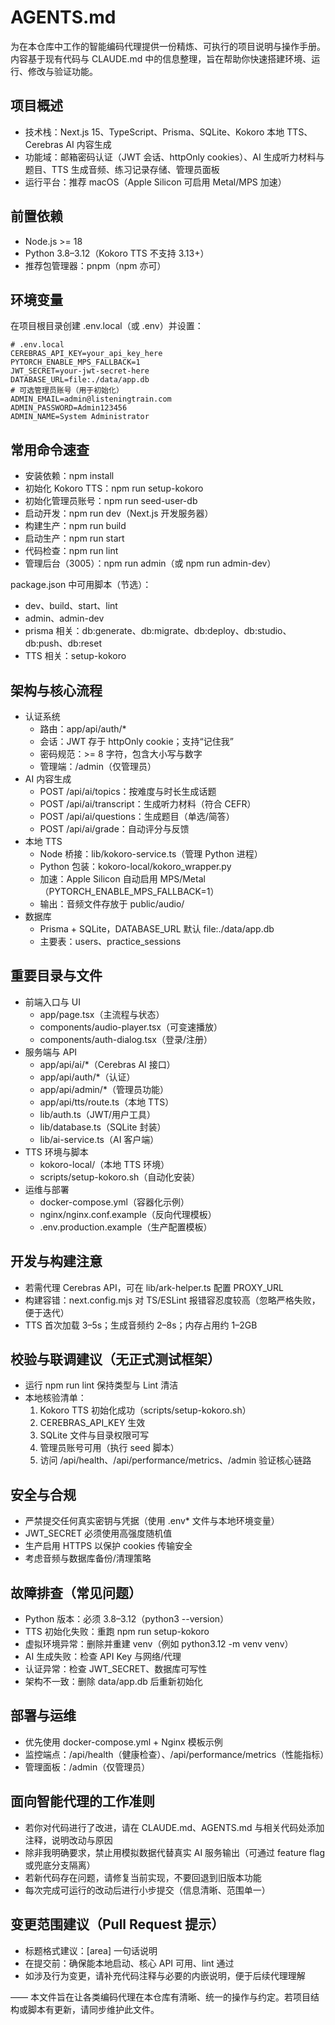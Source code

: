 # AGENTS.md

为在本仓库中工作的智能编码代理提供一份精炼、可执行的项目说明与操作手册。内容基于现有代码与 CLAUDE.md 中的信息整理，旨在帮助你快速搭建环境、运行、修改与验证功能。

## 项目概述
- 技术栈：Next.js 15、TypeScript、Prisma、SQLite、Kokoro 本地 TTS、Cerebras AI 内容生成
- 功能域：邮箱密码认证（JWT 会话、httpOnly cookies）、AI 生成听力材料与题目、TTS 生成音频、练习记录存储、管理员面板
- 运行平台：推荐 macOS（Apple Silicon 可启用 Metal/MPS 加速）

## 前置依赖
- Node.js >= 18
- Python 3.8–3.12（Kokoro TTS 不支持 3.13+）
- 推荐包管理器：pnpm（npm 亦可）

## 环境变量
在项目根目录创建 .env.local（或 .env）并设置：
```
# .env.local
CEREBRAS_API_KEY=your_api_key_here
PYTORCH_ENABLE_MPS_FALLBACK=1
JWT_SECRET=your-jwt-secret-here
DATABASE_URL=file:./data/app.db
# 可选管理员账号（用于初始化）
ADMIN_EMAIL=admin@listeningtrain.com
ADMIN_PASSWORD=Admin123456
ADMIN_NAME=System Administrator
```

## 常用命令速查
- 安装依赖：npm install
- 初始化 Kokoro TTS：npm run setup-kokoro
- 初始化管理员账号：npm run seed-user-db
- 启动开发：npm run dev（Next.js 开发服务器）
- 构建生产：npm run build
- 启动生产：npm run start
- 代码检查：npm run lint
- 管理后台（3005）：npm run admin（或 npm run admin-dev）

package.json 中可用脚本（节选）：
- dev、build、start、lint
- admin、admin-dev
- prisma 相关：db:generate、db:migrate、db:deploy、db:studio、db:push、db:reset
- TTS 相关：setup-kokoro

## 架构与核心流程
- 认证系统
  - 路由：app/api/auth/*
  - 会话：JWT 存于 httpOnly cookie；支持“记住我”
  - 密码规范：>= 8 字符，包含大小写与数字
  - 管理端：/admin（仅管理员）
- AI 内容生成
  - POST /api/ai/topics：按难度与时长生成话题
  - POST /api/ai/transcript：生成听力材料（符合 CEFR）
  - POST /api/ai/questions：生成题目（单选/简答）
  - POST /api/ai/grade：自动评分与反馈
- 本地 TTS
  - Node 桥接：lib/kokoro-service.ts（管理 Python 进程）
  - Python 包装：kokoro-local/kokoro_wrapper.py
  - 加速：Apple Silicon 自动启用 MPS/Metal（PYTORCH_ENABLE_MPS_FALLBACK=1）
  - 输出：音频文件存放于 public/audio/
- 数据库
  - Prisma + SQLite，DATABASE_URL 默认 file:./data/app.db
  - 主要表：users、practice_sessions

## 重要目录与文件
- 前端入口与 UI
  - app/page.tsx（主流程与状态）
  - components/audio-player.tsx（可变速播放）
  - components/auth-dialog.tsx（登录/注册）
- 服务端与 API
  - app/api/ai/*（Cerebras AI 接口）
  - app/api/auth/*（认证）
  - app/api/admin/*（管理员功能）
  - app/api/tts/route.ts（本地 TTS）
  - lib/auth.ts（JWT/用户工具）
  - lib/database.ts（SQLite 封装）
  - lib/ai-service.ts（AI 客户端）
- TTS 环境与脚本
  - kokoro-local/（本地 TTS 环境）
  - scripts/setup-kokoro.sh（自动化安装）
- 运维与部署
  - docker-compose.yml（容器化示例）
  - nginx/nginx.conf.example（反向代理模板）
  - .env.production.example（生产配置模板）

## 开发与构建注意
- 若需代理 Cerebras API，可在 lib/ark-helper.ts 配置 PROXY_URL
- 构建容错：next.config.mjs 对 TS/ESLint 报错容忍度较高（忽略严格失败，便于迭代）
- TTS 首次加载 3–5s；生成音频约 2–8s；内存占用约 1–2GB

## 校验与联调建议（无正式测试框架）
- 运行 npm run lint 保持类型与 Lint 清洁
- 本地核验清单：
  1) Kokoro TTS 初始化成功（scripts/setup-kokoro.sh）
  2) CEREBRAS_API_KEY 生效
  3) SQLite 文件与目录权限可写
  4) 管理员账号可用（执行 seed 脚本）
  5) 访问 /api/health、/api/performance/metrics、/admin 验证核心链路

## 安全与合规
- 严禁提交任何真实密钥与凭据（使用 .env* 文件与本地环境变量）
- JWT_SECRET 必须使用高强度随机值
- 生产启用 HTTPS 以保护 cookies 传输安全
- 考虑音频与数据库备份/清理策略

## 故障排查（常见问题）
- Python 版本：必须 3.8–3.12（python3 --version）
- TTS 初始化失败：重跑 npm run setup-kokoro
- 虚拟环境异常：删除并重建 venv（例如 python3.12 -m venv venv）
- AI 生成失败：检查 API Key 与网络/代理
- 认证异常：检查 JWT_SECRET、数据库可写性
- 架构不一致：删除 data/app.db 后重新初始化

## 部署与运维
- 优先使用 docker-compose.yml + Nginx 模板示例
- 监控端点：/api/health（健康检查）、/api/performance/metrics（性能指标）
- 管理面板：/admin（仅管理员）

## 面向智能代理的工作准则
- 若你对代码进行了改进，请在 CLAUDE.md、AGENTS.md 与相关代码处添加注释，说明改动与原因
- 除非我明确要求，禁止用模拟数据代替真实 AI 服务输出（可通过 feature flag 或兜底分支隔离）
- 若新代码存在问题，请修复当前实现，不要回退到旧版本功能
- 每次完成可运行的改动后进行小步提交（信息清晰、范围单一）

## 变更范围建议（Pull Request 提示）
- 标题格式建议：[area] 一句话说明
- 在提交前：确保能本地启动、核心 API 可用、lint 通过
- 如涉及行为变更，请补充代码注释与必要的内嵌说明，便于后续代理理解

——
本文件旨在让各类编码代理在本仓库有清晰、统一的操作与约定。若项目结构或脚本有更新，请同步维护此文件。
